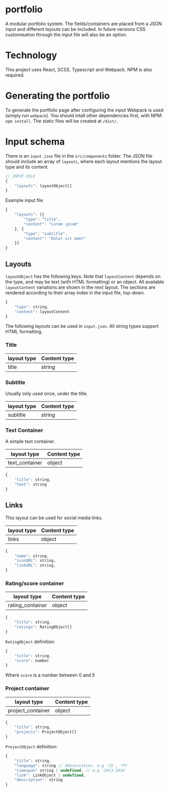 # portfolio
A modular portfolio system. The fields/containers are placed from a JSON input and different layouts can be included. In future versions CSS customisation through the input file will also be an option.

# Technology
This project uses React, SCSS, Typescript and Webpack. NPM is also required.

# Generating the portfolio
To generate the portfolio page after configuring the input Webpack is used (simply run `webpack`). You should intall other dependencies first, with NPM: `npm install`. The static files will be created at `/dist/`.

# Input schema
There is an `input.json` file in the `src/components` folder. The JSON file should include an array of `layouts`, where each layout mentions the layout type and its content.

```javascript
// INPUT FILE
{
    "layouts": layoutObject[]
}
```

Example input file

```javascript
{
    "layouts": [{
        "type": "title",
        "content": "Lorem ipsum"
    }, {
        "type": "subtitle",
        "content": "Dolor sit amet"
    }]
}
```

## Layouts
`layoutObject` has the following keys. Note that `layoutContent` depends on the type, and may be text (with HTML formatting) or an object. All available `layoutContent` variations are shown in the next layout. The sections are rendered according to their array index in the input file, top-down.

```javascript
{
    "type": string,
    "content": layoutContent
}
```

The following layouts can be used in `input.json`. All string types support HTML formatting.

### Title

| layout type        | Content type         |
| ------------------ | -------------------- |
| title              | string               |

### Subtitle
Usually only used once, under the title.

| layout type        | Content type         |
| ------------------ | -------------------- |
| subtitle           | string               |

### Text Container
A simple text container.

| layout type        | Content type         |
| ------------------ | -------------------- |
| text_container     | object               |

```javascript
{
    "title": string,
    "text": string
}
```
## Links
This layout can be used for social media links.

| layout type        | Content type         |
| ------------------ | -------------------- |
| links              | object               |

```javascript
{
    "name": string,
    "iconURL": string,
    "linkURL": string,
}
```

### Rating/score container

| layout type        | Content type         |
| ------------------ | -------------------- |
| rating_container   | object               |

```javascript
{
    "title": string,
    "ratings": RatingObject[]
}
```

`RatingObject` definition:

```javascript
{
    "title": string,
    "score": number
}
```

Where `score` is a number between 0 and 5

### Project container

| layout type        | Content type         |
| ------------------ | -------------------- |
| project_container  | object               |

```javascript
{
    "title": string,
    "projects": ProjectObject[]
}
```

`ProjectObject` definition:

```javascript
{
    "title": string,
    "language": string // Abbreviation. e.g 'JS', 'PY'
    "timespan" string | undefined, // e.g '2013-2016'
    "link": LinkObject | undefined,
    "description": string
}
```